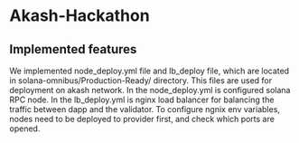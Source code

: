 # Akash-Hackathon

## Implemented features

<p>
  We implemented node_deploy.yml file and lb_deploy file, which are located in solana-omnibus/Production-Ready/ directory. This files are used for deployment on akash network. In the node_deploy.yml is configured solana RPC node. In the lb_deploy.yml is nginx load balancer for balancing the traffic between dapp and the validator. To configure ngnix env variables, nodes need to be deployed to provider first, and check which ports are opened.
</p>
